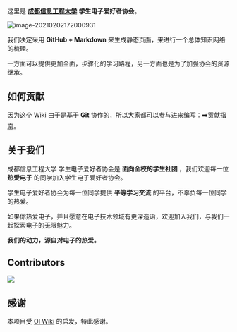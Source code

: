 这里是 [**成都信息工程大学**](https://www.cuit.edu.cn/) **学生电子爱好者协会**。

![image-20210202172000931](_static/images/20210202174621.png)

我们决定采用 **GitHub + Markdown** 来生成静态页面，来进行一个总体知识网络的梳理。

一方面可以提供更加全面，步骤化的学习路程，另一方面也是为了加强协会的资源继承。

## 如何贡献

因为这个 Wiki 由于是基于 **Git** 协作的，所以大家都可以参与进来编写：:arrow_right:[贡献指南](icec/contri/howto.md)。

## 关于我们

成都信息工程大学 学生电子爱好者协会是 **面向全校的学生社团** ，我们欢迎每一位 **热爱电子** 的同学加入学生电子爱好者协会。

学生电子爱好者协会为每一位同学提供 **平等学习交流** 的平台，不辜负每一位同学的热爱。

如果你热爱电子，并且愿意在电子技术领域有更深造诣，欢迎加入我们，与我们一起探索电子的无限魅力。

**我们的动力，源自对电子的热爱。**

## Contributors

<a href="https://github.com/cuit-icec/cuit-icec.github.io/graphs/contributors">
  <img src="https://contrib.rocks/image?repo=cuit-icec/cuit-icec.github.io" />
</a>

## 感谢

本项目受 [OI Wiki](https://oi-wiki.org/) 的启发，特此感谢。
